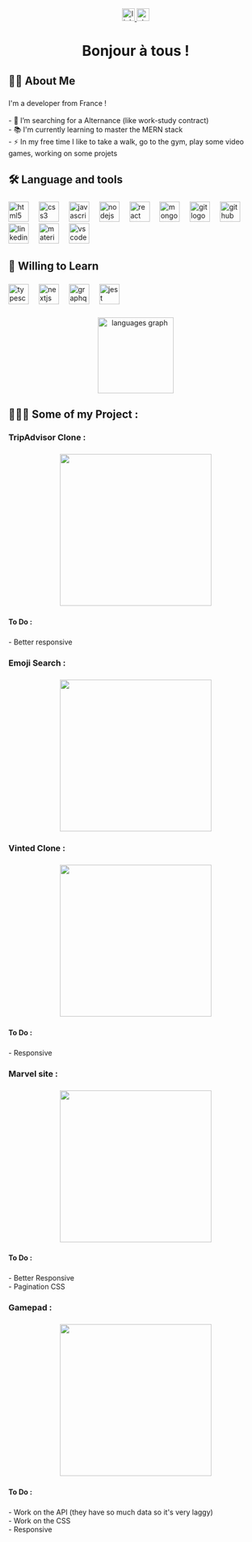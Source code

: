<div align="center">
  <a href="https://www.linkedin.com/in/murat-eren-719127220/" target="_blank">
    <img src="https://img.shields.io/static/v1?message=LinkedIn&logo=linkedin&label=&color=0077B5&logoColor=white&labelColor=&style=for-the-badge" height="25" alt="linkedin logo"  />
  </a>
  <a href="https://stackoverflow.com/users/25129733/murat11s" target="_blank">
    <img src="https://img.shields.io/static/v1?message=Stackoverflow&logo=stackoverflow&label=&color=FE7A16&logoColor=white&labelColor=&style=for-the-badge" height="25" alt="stackoverflow logo"  />
  </a>
</div>

###

<h1 align="center">Bonjour à tous !</h1>

###

<h2 align="left">👩‍💻  About Me</h2>

###

<p align="left">I'm a developer from France !<br><br>- 🔭 I’m searching for a Alternance (like work-study contract)<br>- 📚 I'm currently learning to master the MERN stack <br>- ⚡ In my free time I like to take a walk, go to the gym, play some video games, working on some projets</p>

###

<h2 align="left">🛠 Language and tools</h2>

###

<div align="left">
  <img src="https://cdn.jsdelivr.net/gh/devicons/devicon/icons/html5/html5-original.svg" height="40" alt="html5 logo"  />
  <img width="12" />
  <img src="https://cdn.jsdelivr.net/gh/devicons/devicon/icons/css3/css3-original.svg" height="40" alt="css3 logo"  />
  <img width="12" />
  <img src="https://cdn.jsdelivr.net/gh/devicons/devicon/icons/javascript/javascript-original.svg" height="40" alt="javascript logo"  />
  <img width="12" />
  <img src="https://cdn.jsdelivr.net/gh/devicons/devicon/icons/nodejs/nodejs-original.svg" height="40" alt="nodejs logo"  />
  <img width="12" />
  <img src="https://cdn.jsdelivr.net/gh/devicons/devicon/icons/react/react-original.svg" height="40" alt="react logo"  />
  <img width="12" />
  <img src="https://cdn.jsdelivr.net/gh/devicons/devicon/icons/mongodb/mongodb-original.svg" height="40" alt="mongodb logo"  />
  <img width="12" />
  <img src="https://cdn.jsdelivr.net/gh/devicons/devicon/icons/git/git-original.svg" height="40" alt="git logo"  />
  <img width="12" />
  <img src="https://cdn.jsdelivr.net/gh/devicons/devicon/icons/github/github-original.svg" height="40" alt="github logo"  />
  <img width="12" />
  <img src="https://cdn.jsdelivr.net/gh/devicons/devicon/icons/linkedin/linkedin-original.svg" height="40" alt="linkedin logo"  />
  <img width="12" />
  <img src="https://cdn.jsdelivr.net/gh/devicons/devicon/icons/materialui/materialui-original.svg" height="40" alt="materialui logo"  />
  <img width="12" />
  <img src="https://cdn.jsdelivr.net/gh/devicons/devicon/icons/vscode/vscode-original.svg" height="40" alt="vscode logo"  />
</div>

###

<h2 align="left">🔎 Willing to Learn</h2>

###

<div align="left">
  <img src="https://cdn.jsdelivr.net/gh/devicons/devicon/icons/typescript/typescript-original.svg" height="40" alt="typescript logo"  />
  <img width="12" />
  <img src="https://cdn.jsdelivr.net/gh/devicons/devicon/icons/nextjs/nextjs-original.svg" height="40" alt="nextjs logo"  />
  <img width="12" />
  <img src="https://cdn.jsdelivr.net/gh/devicons/devicon/icons/graphql/graphql-plain.svg" height="40" alt="graphql logo"  />
  <img width="12" />
  <img src="https://cdn.jsdelivr.net/gh/devicons/devicon/icons/jest/jest-plain.svg" height="40" alt="jest logo"  />
</div>

###

<div align="center">
  <img src="https://github-readme-stats.vercel.app/api/top-langs?username=Murat-eren-11&locale=en&hide_title=false&layout=compact&card_width=320&langs_count=5&theme=dracula&hide_border=false&order=2" height="150" alt="languages graph"  />
</div>

###

<h2 align="left">👨🏽‍💻 Some of my Project :</h2>

###

<h3 align="left">TripAdvisor Clone :</h3>

###

<div align="center">
  <a href="https://superb-empanada-9798da.netlify.app/" target="_blank">
  <img height="300" src="https://i.postimg.cc/DyCmBWb1/trip.png"  />
  </a>
  </div>

###

<h4 align="left">To Do :</h4>

###

<p align="left">- Better responsive</p>

###

<h3 align="left">Emoji Search :</h3>

###

<div align="center">
    <a href="https://muratemojisearch.netlify.app/" target="_blank">

  <img height="300" src="https://i.postimg.cc/zB5JJ5gJ/emoji.png"  />
  </a>
</div>

###

<h3 align="left">Vinted Clone :</h3>

###

<div align="center">
  <a href="https://muratvinted.netlify.app/" target="_blank">
  <img height="300" src="https://i.postimg.cc/wv0dgNzV/vinted.png"  />
  </a>
  </div>

###

<h4 align="left">To Do :</h4>

###

<p align="left">- Responsive</p>

###

<h3 align="left">Marvel site :</h3>

###

<div align="center">
   <a href="https://spider-murat.netlify.app/" target="_blank">
  <img height="300" src="https://i.postimg.cc/MHM3NfpX/Marvel.png"  />
   </a>
   </div>

###

<h4 align="left">To Do :</h4>

###

<p align="left">- Better Responsive<br>- Pagination CSS</p>

###

<h3 align="left">Gamepad :</h3>

###

<div align="center">
     <a href="https://gamepad-murat.netlify.app/" target="_blank">

  <img height="300" src="https://i.postimg.cc/9FPshTBq/gamepad.png"  />
</a>
</div>

###

<h4 align="left">To Do :</h4>

###

<p align="left">- Work on the API (they have so much data so it's very laggy)<br>- Work on the CSS<br>- Responsive</p>

###
